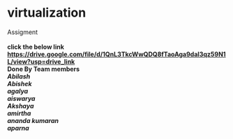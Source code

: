 # virtualization
Assigment  <br>
<br>
<b> click the below link https://drive.google.com/file/d/1QnL3TkcWwQDQ8fTaoAga9daI3qz59N1L/view?usp=drive_link 
<br>
Done By
<b>Team members<b><br><b>
<i>Abilash<br>
Abishek<br>
agalya<br>
aiswarya<br>
Akshaya<br>
amirtha<br>
ananda kumaran<br>
aparna



